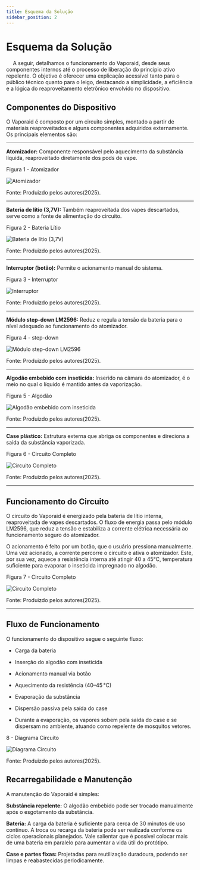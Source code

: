 ```yaml
---
title: Esquema da Solução
sidebar_position: 2
---
```


# Esquema da Solução

&emsp; A seguir, detalhamos o funcionamento do Vaporaid, desde seus componentes internos até o processo de liberação do princípio ativo repelente. O objetivo é oferecer uma explicação acessível tanto para o público técnico quanto para o leigo, destacando a simplicidade, a eficiência e a lógica do reaproveitamento eletrônico envolvido no dispositivo.


## Componentes do Dispositivo
O Vaporaid é composto por um circuito simples, montado a partir de materiais reaproveitados e alguns componentes adquiridos externamente. Os principais elementos são:

---
**Atomizador:** Componente responsável pelo aquecimento da substância líquida, reaproveitado diretamente dos pods de vape.

<p style={{textAlign: 'center'}}>Figura 1 - Atomizador </p>
<div style={{margin: 15}}>
    <div style={{textAlign: 'center'}}>
        <img src={require("../../static/img/atomizador.jpeg").default} style={{width: 300}} alt="Atomizador" />
        <br />
    </div>
</div>
<p style={{textAlign: 'center'}}> Fonte: Produizdo pelos autores(2025).</p>

---

**Bateria de lítio (3,7V):** Também reaproveitada dos vapes descartados, serve como a fonte de alimentação do circuito.

<p style={{textAlign: 'center'}}>Figura 2 - Bateria Lítio</p>
<div style={{margin: 15}}>
    <div style={{textAlign: 'center'}}>
        <img src={require("../../static/img/bateria.jpeg").default} style={{width: 300}} alt="Bateria de lítio (3,7V)" />
        <br />
    </div>
</div>
<p style={{textAlign: 'center'}}> Fonte: Produizdo pelos autores(2025).</p>

---

**Interruptor (botão):** Permite o acionamento manual do sistema.

<p style={{textAlign: 'center'}}>Figura 3 - Interruptor</p>
<div style={{margin: 15}}>
    <div style={{textAlign: 'center'}}>
        <img src={require("../../static/img/interruptor.jpeg").default} style={{width: 300}} alt="Interruptor" /> 
        <br />
    </div>
</div>
<p style={{textAlign: 'center'}}> Fonte: Produizdo pelos autores(2025).</p>

---

**Módulo step-down LM2596:** Reduz e regula a tensão da bateria para o nível adequado ao funcionamento do atomizador.

<p style={{textAlign: 'center'}}>Figura 4 - step-down</p>
<div style={{margin: 15}}>
    <div style={{textAlign: 'center'}}>
        <img src={require("../../static/img/stepdown.jpeg").default} style={{width: 300}} alt="Módulo step-down LM2596" />
        <br />
    </div>
</div>
<p style={{textAlign: 'center'}}> Fonte: Produizdo pelos autores(2025).</p>

---

**Algodão embebido com inseticida:** Inserido na câmara do atomizador, é o meio no qual o líquido é mantido antes da vaporização.

<p style={{textAlign: 'center'}}>Figura 5 - Algodão</p>
<div style={{margin: 15}}>
    <div style={{textAlign: 'center'}}>
        <img src={require("../../static/img/algodao.jpeg").default} style={{width: 300}} alt="Algodão embebido com inseticida" />
        <br />
    </div>
</div>
<p style={{textAlign: 'center'}}> Fonte: Produizdo pelos autores(2025).</p>

---

**Case plástico:** Estrutura externa que abriga os componentes e direciona a saída da substância vaporizada.

<p style={{textAlign: 'center'}}>Figura 6 - Circuito Completo</p>
<div style={{margin: 15}}>
    <div style={{textAlign: 'center'}}>
        <img src={require("../../static/img/case.jpeg").default} style={{width: 500}} alt="Circuito Completo" />
        <br />
    </div>
</div>
<p style={{textAlign: 'center'}}> Fonte: Produizdo pelos autores(2025).</p>

---
## Funcionamento do Circuito
O circuito do Vaporaid é energizado pela bateria de lítio interna, reaproveitada de vapes descartados. O fluxo de energia passa pelo módulo LM2596, que reduz a tensão e estabiliza a corrente elétrica necessária ao funcionamento seguro do atomizador.

O acionamento é feito por um botão, que o usuário pressiona manualmente. Uma vez acionado, a corrente percorre o circuito e ativa o atomizador. Este, por sua vez, aquece a resistência interna até atingir 40 a 45°C, temperatura suficiente para evaporar o inseticida impregnado no algodão.

<p style={{textAlign: 'center'}}>Figura 7 - Circuito Completo</p>
<div style={{margin: 15}}>
    <div style={{textAlign: 'center'}}>
        <img src={require("../../static/img/circuito.jpeg").default} style={{width: 300}} alt="Circuito Completo" />
        <br />
    </div>
</div>
<p style={{textAlign: 'center'}}> Fonte: Produizdo pelos autores(2025).</p>

---
## Fluxo de Funcionamento
O funcionamento do dispositivo segue o seguinte fluxo:

- Carga da bateria

- Inserção do algodão com inseticida

- Acionamento manual via botão

- Aquecimento da resistência (40–45 °C)

- Evaporação da substância

- Dispersão passiva pela saída do case

- Durante a evaporação, os vapores sobem pela saída do case e se dispersam no ambiente, atuando como repelente de mosquitos vetores.

<p style={{textAlign: 'center'}}>8 - Diagrama Circuito</p>
<div style={{margin: 15}}>
    <div style={{textAlign: 'center'}}>
        <img src={require("../../static/img/diagrama.jpeg").default} style={{width: 500}} alt="Diagrama Circuito" />
        <br />
    </div>
</div>
<p style={{textAlign: 'center'}}> Fonte: Produizdo pelos autores(2025).</p>

## Recarregabilidade e Manutenção
A manutenção do Vaporaid é simples:

**Substância repelente:** O algodão embebido pode ser trocado manualmente após o esgotamento da substância.

**Bateria:** A carga da bateria é suficiente para cerca de 30 minutos de uso contínuo. A troca ou recarga da bateria pode ser realizada conforme os ciclos operacionais planejados. Vale salientar que é possível colocar mais de uma bateria em paralelo para aumentar a vida útil do protótipo.

**Case e partes fixas:** Projetadas para reutilização duradoura, podendo ser limpas e reabastecidas periodicamente.